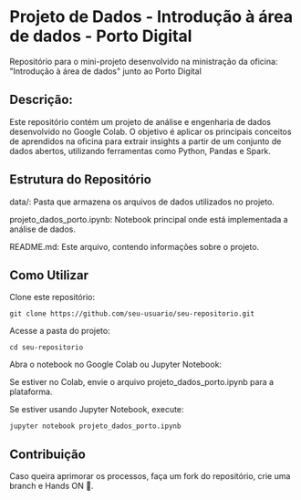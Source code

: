 # Projeto de Dados - Introdução à área de dados - Porto Digital
Repositório para o mini-projeto desenvolvido na ministração da oficina: "Introdução à área de dados" junto ao Porto Digital

## Descrição:
Este repositório contém um projeto de análise e engenharia de dados desenvolvido no Google Colab. O objetivo é aplicar os principais conceitos de aprendidos na oficina para extrair insights a partir de um conjunto de dados abertos, utilizando ferramentas como Python, Pandas e Spark.

## Estrutura do Repositório

data/: Pasta que armazena os arquivos de dados utilizados no projeto.

projeto_dados_porto.ipynb: Notebook principal onde está implementada a análise de dados.

README.md: Este arquivo, contendo informações sobre o projeto.


## Como Utilizar

Clone este repositório:

```
git clone https://github.com/seu-usuario/seu-repositorio.git
```
Acesse a pasta do projeto:

```
cd seu-repositorio
```

Abra o notebook no Google Colab ou Jupyter Notebook:

Se estiver no Colab, envie o arquivo projeto_dados_porto.ipynb para a plataforma.

Se estiver usando Jupyter Notebook, execute:

```
jupyter notebook projeto_dados_porto.ipynb
```

## Contribuição

Caso queira aprimorar os processos, faça um fork do repositório, crie uma branch e Hands ON 🚀.

